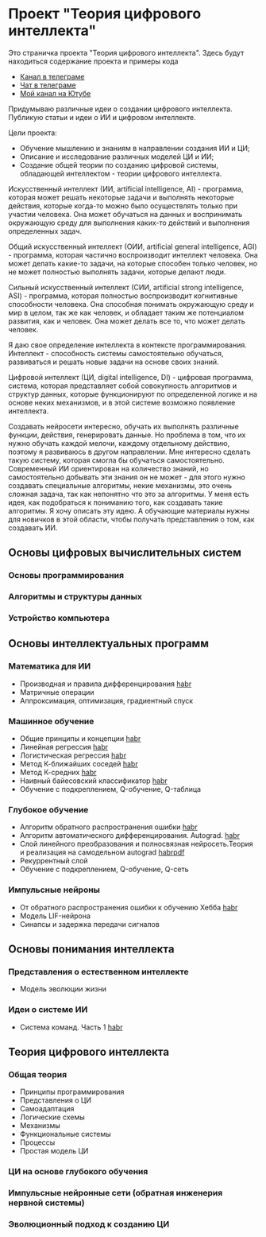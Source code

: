 # Проект "Теория цифрового интеллекта"
Это страничка проекта "Теория цифрового интеллекта". Здесь будут находиться содержание проекта и примеры кода

- [Канал в телеграме](https://t.me/tdi_project_community_channel)
- [Чат в телеграме](https://t.me/tdi_project_community_chat)
- [Мой канал на Ютубе](https://www.youtube.com/@tdi_project)

Придумываю различные идеи о создании цифрового интеллекта. Публикую статьи и идеи о ИИ и цифровом интеллекте.

Цели проекта:
- Обучение мышлению и знаниям в направлении создания ИИ и ЦИ;
- Описание и исследование различных моделей ЦИ и ИИ;
- Создание общей теории по созданию цифровой системы, обладающей интеллектом - теории цифрового интеллекта.

Искусственный интеллект (ИИ, artificial intelligence, AI) - программа, которая может решать некоторые задачи и выполнять некоторые действия, которые когда-то можно было осуществлять только при участии человека. Она может обучаться на данных и воспринимать окружающую среду для выполнения каких-то действий и выполнения определенных задач.

Общий искусственный интеллект (ОИИ, artificial general intelligence, AGI) - программа, которая частично воспроизводит интеллект человека. Она может делать какие-то задачи, на которые способен только человек, но не может полностью выполнять задачи, которые делают люди.

Сильный искусственный интеллект (СИИ, artificial strong intelligence, ASI) - программа, которая полностью воспроизводит когнитивные способности человека. Она способная понимать окружающую среду и мир в целом, так же как человек, и обладает таким же потенциалом развития, как и человек. Она может делать все то, что может делать человек.

Я даю свое определение интеллекта в контексте программирования.
Интеллект - способность системы самостоятельно обучаться, развиваться и решать новые задачи на основе своих знаний.

Цифровой интеллект (ЦИ, digital intelligence, DI) - цифровая программа, система, которая представляет собой совокупность алгоритмов и структур данных, которые функционируют по определенной логике и на основе неких механизмов, и в этой системе возможно появление интеллекта.

Создавать нейросети интересно, обучать их выполнять различные функции, действия, генерировать данные. Но проблема в том, что их нужно обучать каждой мелочи, каждому отдельному действию, поэтому я развиваюсь в другом направлении. Мне интересно сделать такую систему, которая смогла бы обучаться самостоятельно. Современный ИИ ориентирован на количество знаний, но самостоятельно добывать эти знания он не может - для этого нужно создавать специальные алгоритмы, некие механизмы, это очень сложная задача, так как непонятно что это за алгоритмы. У меня есть идея, как подобраться к пониманию того, как создавать такие алгоритмы. Я хочу описать эту идею. А обучающие материалы нужны для новичков в этой области, чтобы получать представления о том, как создавать ИИ.

## Основы цифровых вычислительных систем
### Основы программирования
### Алгоритмы и структуры данных
### Устройство компьютера

## Основы интеллектуальных программ
### Математика для ИИ
- Производная и правила дифференцирования [habr](https://habr.com/ru/articles/873024/)
- Матричные операции
- Аппроксимация, оптимизация, градиентный спуск
### Машинное обучение
- Общие принципы и концепции [habr](https://habr.com/ru/articles/862704/)
- Линейная регрессия [habr](https://habr.com/ru/articles/863194/)
- Логистическая регрессия [habr](https://habr.com/ru/articles/864890/)
- Метод К-ближайших соседей [habr](https://habr.com/ru/articles/866636/)
- Метод К-средних [habr](https://habr.com/ru/articles/868542/)
- Наивный байесовский классификатор [habr](https://habr.com/ru/articles/870718/)
- Обучение с подкреплением, Q-обучение, Q-таблица
### Глубокое обучение
- Алгоритм обратного распространения ошибки [habr](https://habr.com/ru/articles/871648/)
- Алгоритм автоматического дифференцирования. Autograd. [habr](https://habr.com/ru/articles/874592/)
- Слой линейного преобразования и полносвязная нейросеть.Теория и реализация на самодельном autograd [habr](https://habr.com/ru/articles/885466/)[pdf](https://t.me/tdi_project_community_channel/24)
- Рекуррентный слой
- Обучение с подкреплением, Q-обучение, Q-сеть
### Импульсные нейроны
- От обратного распространения ошибки к обучению Хебба [habr](https://habr.com/ru/articles/878810/)
- Модель LIF-нейрона
- Синапсы и задержка передачи сигналов

## Основы понимания интеллекта
### Представления о естественном интеллекте
- Модель эволюции жизни
### Идеи о системе ИИ
- Система команд. Часть 1 [habr](https://habr.com/ru/articles/876716/)

## Теория цифрового интеллекта
### Общая теория
- Принципы программирования
- Представления о ЦИ
- Самоадаптация
- Логические схемы
- Механизмы
- Функциональные системы
- Процессы
- Простая модель ЦИ
### ЦИ на основе глубокого обучения
### Импульсные нейронные сети (обратная инженерия нервной системы)
### Эволюционный подход к созданию ЦИ


